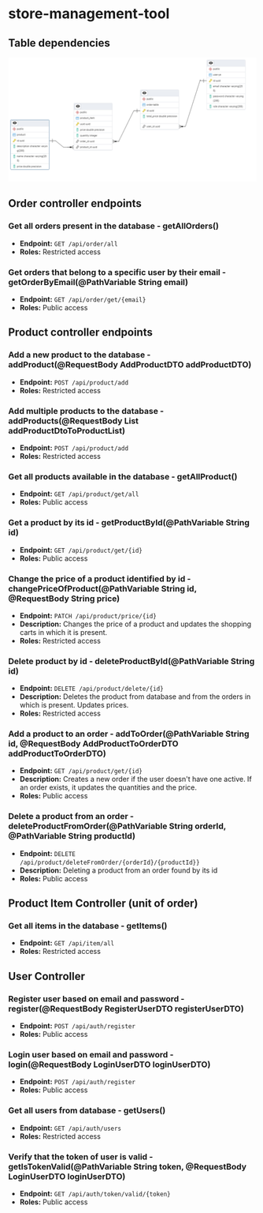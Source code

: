 # store-management-tool

## Table dependencies
![SQL](table-dependecies.png)

## Order controller endpoints
### Get all orders present in the database - getAllOrders()
- **Endpoint:** `GET /api/order/all`
- **Roles:** Restricted access

### Get orders that belong to a specific user by their email - getOrderByEmail(@PathVariable String email)
- **Endpoint:** `GET /api/order/get/{email}`
- **Roles:** Public access

## Product controller endpoints
### Add a new product to the database - addProduct(@RequestBody AddProductDTO addProductDTO)
- **Endpoint:** `POST /api/product/add`
- **Roles:** Restricted access

### Add multiple products to the database - addProducts(@RequestBody List<AddProductDTO> addProductDtoToProductList)
- **Endpoint:** `POST /api/product/add`
- **Roles:** Restricted access

### Get all products available in the database - getAllProduct()
- **Endpoint:** `GET /api/product/get/all`
- **Roles:** Public access

### Get a product by its id - getProductById(@PathVariable String id)
- **Endpoint:** `GET /api/product/get/{id}`
- **Roles:** Public access

### Change the price of a product identified by id - changePriceOfProduct(@PathVariable String id, @RequestBody String price)
- **Endpoint:** `PATCH /api/product/price/{id}`
- **Description:** Changes the price of a product and updates the shopping carts in which it is present. 
- **Roles:** Restricted access

### Delete product by id - deleteProductById(@PathVariable String id)
- **Endpoint:** `DELETE /api/product/delete/{id}`
- **Description:** Deletes the product from database and from the orders in which is present. Updates prices.
- **Roles:** Restricted access

### Add a product to an order - addToOrder(@PathVariable String id, @RequestBody AddProductToOrderDTO addProductToOrderDTO)
- **Endpoint:** `GET /api/product/get/{id}`
- **Description:** Creates a new order if the user doesn't have one active. If an order exists, it updates the quantities and the price.
- **Roles:** Public access

### Delete a product from an order - deleteProductFromOrder(@PathVariable String orderId, @PathVariable String productId)
- **Endpoint:** `DELETE /api/product/deleteFromOrder/{orderId}/{productId}}`
- **Description:** Deleting a product from an order found by its id 
- **Roles:** Public access

## Product Item Controller (unit of order)
### Get all items in the database - getItems()
- **Endpoint:** `GET /api/item/all`
- **Roles:** Restricted access

## User Controller
### Register user based on email and password - register(@RequestBody RegisterUserDTO registerUserDTO)
- **Endpoint:** `POST /api/auth/register`
- **Roles:** Public access

### Login user based on email and password - login(@RequestBody LoginUserDTO loginUserDTO)
- **Endpoint:** `POST /api/auth/register`
- **Roles:** Public access

### Get all users from database - getUsers()
- **Endpoint:** `GET /api/auth/users`
- **Roles:** Restricted access

### Verify that the token of user is valid - getIsTokenValid(@PathVariable String token, @RequestBody LoginUserDTO loginUserDTO)
- **Endpoint:** `GET /api/auth/token/valid/{token}`
- **Roles:** Public access